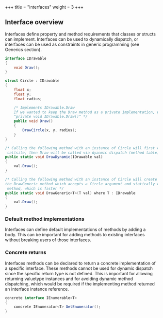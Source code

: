 +++
title = "Interfaces"
weight = 3
+++

## Interface overview

Interfaces define property and method requirements that classes or structs can implement. Interfaces can be used to dynamically dispatch, or interfaces can be used as constraints in generic programming (see Generics section).

```C#
interface IDrawable
{
	void Draw();
}

struct Circle : IDrawable
{
	float x;
	float y;
	float radius;

	/* Implements IDrawable.Draw 
	If we wanted to keep the Draw method as a private implementation, we could have declared it as 
	"private void IDrawable.Draw()" */
	public void Draw()
	{
		DrawCircle(x, y, radius);
	}
}

/* Calling the following method with an instance of Circle will first cause boxing to occur at the
 callsite, then Draw will be called via dyanmic dispatch (method table) */
public static void DrawDynamic(IDrawable val)
{
	val.Draw();
}

/* Calling the following method with an instance of Circle will create a specialized instance of 
the DrawGeneric method which accepts a Circle argument and statically calls the Circle.Draw
 method, which is faster */
public static void DrawGeneric<T>(T val) where T : IDrawable
{
	val.Draw();
}
```

### Default method implementations
Interfaces can define default implementations of methods by adding a body. This can be important for adding methods to existing interfaces without breaking users of those interfaces.

### Concrete returns
Interfaces methods can be declared to return a concrete implementation of a specific interface. These methods cannot be used for dynamic dispatch since the specific return type is not defined. This is important for allowing returning valuetype instances and for avoiding dynamic method dispatching, which would be required if the implementing method returned an interface instance reference.

```C#
concrete interface IEnumerable<T>
{
    concrete IEnumerator<T> GetEnumerator();
}
```
